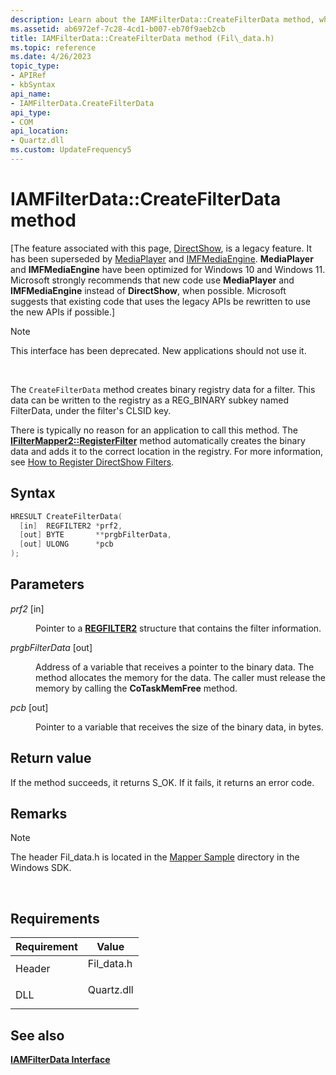 ```yaml
---
description: Learn about the IAMFilterData::CreateFilterData method, which creates binary registry data for a filter. This interface has been deprecated.
ms.assetid: ab6972ef-7c28-4cd1-b007-eb70f9aeb2cb
title: IAMFilterData::CreateFilterData method (Fil\_data.h)
ms.topic: reference
ms.date: 4/26/2023
topic_type: 
- APIRef
- kbSyntax
api_name: 
- IAMFilterData.CreateFilterData
api_type: 
- COM
api_location: 
- Quartz.dll
ms.custom: UpdateFrequency5
---
```


# IAMFilterData::CreateFilterData method

\[The feature associated with this page, [DirectShow](/windows/win32/directshow/directshow), is a legacy feature. It has been superseded by [MediaPlayer](/uwp/api/Windows.Media.Playback.MediaPlayer) and [IMFMediaEngine](/windows/win32/api/mfmediaengine/nn-mfmediaengine-imfmediaengine). **MediaPlayer** and **IMFMediaEngine** have been optimized for Windows 10 and Windows 11. Microsoft strongly recommends that new code use **MediaPlayer** and **IMFMediaEngine** instead of **DirectShow**, when possible. Microsoft suggests that existing code that uses the legacy APIs be rewritten to use the new APIs if possible.\]

> [!Note]  
> This interface has been deprecated. New applications should not use it.

 

The `CreateFilterData` method creates binary registry data for a filter. This data can be written to the registry as a REG\_BINARY subkey named FilterData, under the filter's CLSID key.

There is typically no reason for an application to call this method. The [**IFilterMapper2::RegisterFilter**](/windows/desktop/api/Strmif/nf-strmif-ifiltermapper2-registerfilter) method automatically creates the binary data and adds it to the correct location in the registry. For more information, see [How to Register DirectShow Filters](how-to-register-directshow-filters.md).

## Syntax


```C++
HRESULT CreateFilterData(
  [in]  REGFILTER2 *prf2,
  [out] BYTE       **prgbFilterData,
  [out] ULONG      *pcb
);
```



## Parameters

<dl> <dt>

*prf2* \[in\]
</dt> <dd>

Pointer to a [**REGFILTER2**](/windows/desktop/api/strmif/ns-strmif-regfilter2) structure that contains the filter information.

</dd> <dt>

*prgbFilterData* \[out\]
</dt> <dd>

Address of a variable that receives a pointer to the binary data. The method allocates the memory for the data. The caller must release the memory by calling the **CoTaskMemFree** method.

</dd> <dt>

*pcb* \[out\]
</dt> <dd>

Pointer to a variable that receives the size of the binary data, in bytes.

</dd> </dl>

## Return value

If the method succeeds, it returns S\_OK. If it fails, it returns an error code.

## Remarks

> [!Note]  
> The header Fil\_data.h is located in the [Mapper Sample](mapper-sample.md) directory in the Windows SDK.

 

## Requirements



| Requirement | Value |
|-------------------|----------------------------------------------------------------------------------------|
| Header<br/> | <dl> <dt>Fil\_data.h</dt> </dl> |
| DLL<br/>    | <dl> <dt>Quartz.dll</dt> </dl>  |



## See also

<dl> <dt>

[**IAMFilterData Interface**](iamfilterdata.md)
</dt> </dl>

 

 




